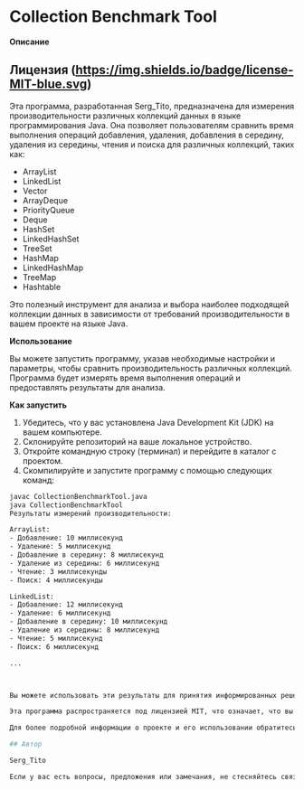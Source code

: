 # Collection Benchmark Tool

**Описание**

## Лицензия (https://img.shields.io/badge/license-MIT-blue.svg)

Эта программа, разработанная Serg_Tito, предназначена для измерения производительности различных коллекций данных в языке программирования Java. Она позволяет пользователям сравнить время выполнения операций добавления, удаления, добавления в середину, удаления из середины, чтения и поиска для различных коллекций, таких как:

- ArrayList
- LinkedList
- Vector
- ArrayDeque
- PriorityQueue
- Deque
- HashSet
- LinkedHashSet
- TreeSet
- HashMap
- LinkedHashMap
- TreeMap
- Hashtable

Это полезный инструмент для анализа и выбора наиболее подходящей коллекции данных в зависимости от требований производительности в вашем проекте на языке Java.

**Использование**

Вы можете запустить программу, указав необходимые настройки и параметры, чтобы сравнить производительность различных коллекций. Программа будет измерять время выполнения операций и предоставлять результаты для анализа.

**Как запустить**

1. Убедитесь, что у вас установлена Java Development Kit (JDK) на вашем компьютере.
2. Склонируйте репозиторий на ваше локальное устройство.
3. Откройте командную строку (терминал) и перейдите в каталог с проектом.
4. Скомпилируйте и запустите программу с помощью следующих команд:

```bash
javac CollectionBenchmarkTool.java
java CollectionBenchmarkTool
Результаты измерений производительности:

ArrayList:
- Добавление: 10 миллисекунд
- Удаление: 5 миллисекунд
- Добавление в середину: 8 миллисекунд
- Удаление из середины: 6 миллисекунд
- Чтение: 3 миллисекунды
- Поиск: 4 миллисекунды

LinkedList:
- Добавление: 12 миллисекунд
- Удаление: 6 миллисекунд
- Добавление в середину: 10 миллисекунд
- Удаление из середины: 8 миллисекунд
- Чтение: 5 миллисекунд
- Поиск: 6 миллисекунд

...



Вы можете использовать эти результаты для принятия информированных решений о выборе наиболее подходящей коллекции данных в вашем проекте.

Эта программа распространяется под лицензией MIT, что означает, что вы можете свободно использовать, изменять и распространять ее в соответствии с условиями лицензии.

Для более подробной информации о проекте и его использовании обратитесь к файлу README.md.

## Автор

Serg_Tito

Если у вас есть вопросы, предложения или замечания, не стесняйтесь связаться со мной.

